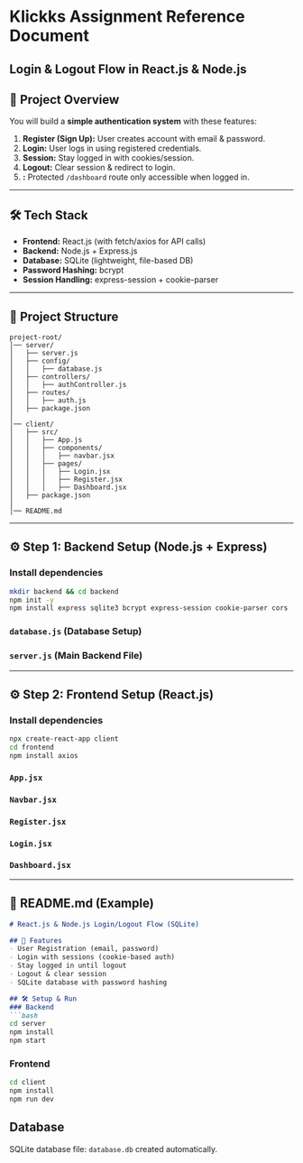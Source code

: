 # Klickks Assignment Reference Document

## Login & Logout Flow in React.js & Node.js

## 🔹 Project Overview

You will build a **simple authentication system** with these features:

1. **Register (Sign Up):** User creates account with email & password.
2. **Login:** User logs in using registered credentials.
3. **Session:** Stay logged in with cookies/session.
4. **Logout:** Clear session & redirect to login.
5. **:** Protected `/dashboard` route only accessible when logged in.

---

## 🛠 Tech Stack

- **Frontend:** React.js (with fetch/axios for API calls)
- **Backend:** Node.js + Express.js
- **Database:** SQLite (lightweight, file-based DB)
- **Password Hashing:** bcrypt
- **Session Handling:** express-session + cookie-parser

---

## 📂 Project Structure

```
project-root/
│── server/
│   ├── server.js
│   ├── config/
│   │   ├── database.js
│   ├── controllers/
│   │   ├── authController.js
│   ├── routes/
│   │   ├── auth.js
│   ├── package.json
│
│── client/
│   ├── src/
│   │   ├── App.js
│   │   ├── components/
│   │   │   ├── navbar.jsx
│   │   ├── pages/
│   │   │   ├── Login.jsx
│   │   │   ├── Register.jsx
│   │   │   ├── Dashboard.jsx
│   ├── package.json
│
│── README.md

```

---

## ⚙️ Step 1: Backend Setup (Node.js + Express)

### Install dependencies

```bash
mkdir backend && cd backend
npm init -y
npm install express sqlite3 bcrypt express-session cookie-parser cors

```

### `database.js` (Database Setup)

### `server.js` (Main Backend File)

---

## ⚙️ Step 2: Frontend Setup (React.js)

### Install dependencies

```bash
npx create-react-app client
cd frontend
npm install axios

```

### `App.jsx`

### `Navbar.jsx`

### `Register.jsx`

### `Login.jsx`

### `Dashboard.jsx`

---

## 📖 README.md (Example)

```markdown
# React.js & Node.js Login/Logout Flow (SQLite)

## 🚀 Features
- User Registration (email, password)
- Login with sessions (cookie-based auth)
- Stay logged in until logout
- Logout & clear session
- SQLite database with password hashing

## 🛠 Setup & Run
### Backend
```bash
cd server
npm install
npm start

```

### Frontend

```bash
cd client
npm install
npm run dev

```

## Database

SQLite database file: `database.db` created automatically.